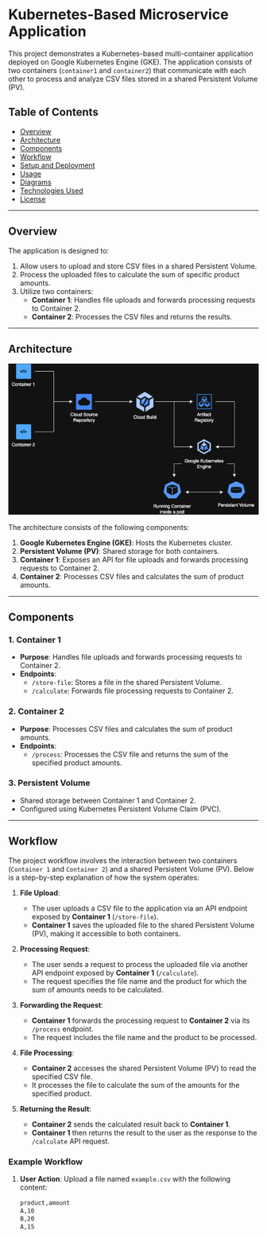 # Kubernetes-Based Microservice Application

This project demonstrates a Kubernetes-based multi-container application deployed on Google Kubernetes Engine (GKE). The application consists of two containers (`container1` and `container2`) that communicate with each other to process and analyze CSV files stored in a shared Persistent Volume (PV).

## Table of Contents
- [Overview](#overview)
- [Architecture](#architecture)
- [Components](#components)
- [Workflow](#workflow)
- [Setup and Deployment](#setup-and-deployment)
- [Usage](#usage)
- [Diagrams](#diagrams)
- [Technologies Used](#technologies-used)
- [License](#license)

---

## Overview

The application is designed to:
1. Allow users to upload and store CSV files in a shared Persistent Volume.
2. Process the uploaded files to calculate the sum of specific product amounts.
3. Utilize two containers:
   - **Container 1**: Handles file uploads and forwards processing requests to Container 2.
   - **Container 2**: Processes the CSV files and returns the results.

---

## Architecture

![Architecture Diagram](./Architecture.png)

The architecture consists of the following components:
1. **Google Kubernetes Engine (GKE)**: Hosts the Kubernetes cluster.
2. **Persistent Volume (PV)**: Shared storage for both containers.
3. **Container 1**: Exposes an API for file uploads and forwards processing requests to Container 2.
4. **Container 2**: Processes CSV files and calculates the sum of product amounts.

---

## Components

### 1. **Container 1**
- **Purpose**: Handles file uploads and forwards processing requests to Container 2.
- **Endpoints**:
  - `/store-file`: Stores a file in the shared Persistent Volume.
  - `/calculate`: Forwards file processing requests to Container 2.

### 2. **Container 2**
- **Purpose**: Processes CSV files and calculates the sum of product amounts.
- **Endpoints**:
  - `/process`: Processes the CSV file and returns the sum of the specified product amounts.

### 3. **Persistent Volume**
- Shared storage between Container 1 and Container 2.
- Configured using Kubernetes Persistent Volume Claim (PVC).

---

## Workflow

The project workflow involves the interaction between two containers (`Container 1` and `Container 2`) and a shared Persistent Volume (PV). Below is a step-by-step explanation of how the system operates:

1. **File Upload**:
   - The user uploads a CSV file to the application via an API endpoint exposed by **Container 1** (`/store-file`).
   - **Container 1** saves the uploaded file to the shared Persistent Volume (PV), making it accessible to both containers.

2. **Processing Request**:
   - The user sends a request to process the uploaded file via another API endpoint exposed by **Container 1** (`/calculate`).
   - The request specifies the file name and the product for which the sum of amounts needs to be calculated.

3. **Forwarding the Request**:
   - **Container 1** forwards the processing request to **Container 2** via its `/process` endpoint.
   - The request includes the file name and the product to be processed.

4. **File Processing**:
   - **Container 2** accesses the shared Persistent Volume (PV) to read the specified CSV file.
   - It processes the file to calculate the sum of the amounts for the specified product.

5. **Returning the Result**:
   - **Container 2** sends the calculated result back to **Container 1**.
   - **Container 1** then returns the result to the user as the response to the `/calculate` API request.

### Example Workflow

1. **User Action**: Upload a file named `example.csv` with the following content:
   ```csv
   product,amount
   A,10
   B,20
   A,15
